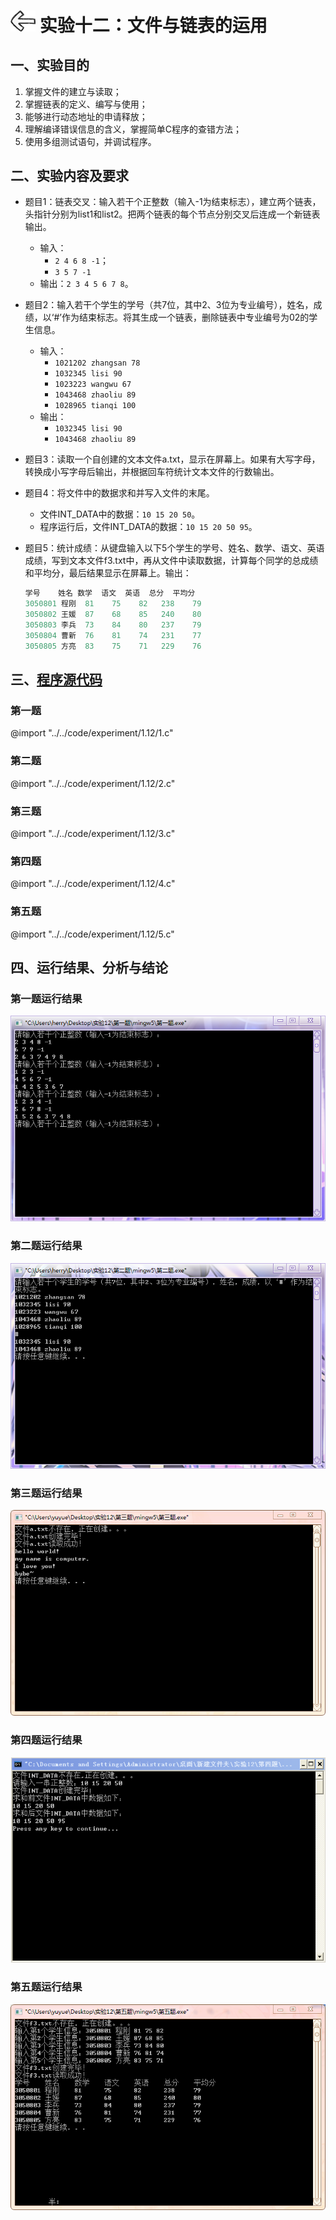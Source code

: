 # [<img style="width:40px;transform:rotate(180deg);" src="../../../assets/image/back.jpg"/>](../index.md) 实验十二：文件与链表的运用

## 一、实验目的

1. 掌握文件的建立与读取；
2. 掌握链表的定义、编写与使用；
3. 能够进行动态地址的申请释放；
4. 理解编译错误信息的含义，掌握简单C程序的查错方法；
5. 使用多组测试语句，并调试程序。

## 二、实验内容及要求

* 题目1：链表交叉：输入若干个正整数（输入-1为结束标志），建立两个链表，头指针分别为list1和list2。把两个链表的每个节点分别交叉后连成一个新链表输出。
  * 输入：
    * `2 4 6 8 -1`；
    * `3 5 7 -1`
  * 输出：`2 3 4 5 6 7 8`。
* 题目2：输入若干个学生的学号（共7位，其中2、3位为专业编号），姓名，成绩，以‘#’作为结束标志。将其生成一个链表，删除链表中专业编号为02的学生信息。
  * 输入：
    * `1021202 zhangsan 78`
    * `1032345 lisi 90`
    * `1023223 wangwu 67`
    * `1043468 zhaoliu 89`
    * `1028965 tianqi 100`
  * 输出：
    * `1032345 lisi 90`
    * `1043468 zhaoliu 89`
* 题目3：读取一个自创建的文本文件a.txt，显示在屏幕上。如果有大写字母，转换成小写字母后输出，并根据回车符统计文本文件的行数输出。
* 题目4：将文件中的数据求和并写入文件的末尾。
  * 文件INT_DATA中的数据：`10 15 20 50`。
  * 程序运行后，文件INT_DATA的数据：`10 15 20 50 95`。
* 题目5：统计成绩：从键盘输入以下5个学生的学号、姓名、数学、语文、英语成绩，写到文本文件f3.txt中，再从文件中读取数据，计算每个同学的总成绩和平均分，最后结果显示在屏幕上。输出：
  
    ```js
    学号    姓名 数学  语文  英语  总分  平均分
    3050801 程刚  81    75    82   238    79
    3050802 王媛  87    68    85   240    80
    3050803 李兵  73    84    80   237    79
    3050804 曹新  76    81    74   231    77
    3050805 方亮  83    75    71   229    76
    ```

## 三、[程序源代码](../../code/index.md)

### 第一题

@import "../../code/experiment/1.12/1.c"

### 第二题

@import "../../code/experiment/1.12/2.c"

### 第三题

@import "../../code/experiment/1.12/3.c"

### 第四题

@import "../../code/experiment/1.12/4.c"

### 第五题

@import "../../code/experiment/1.12/5.c"

## 四、运行结果、分析与结论

### 第一题运行结果

![1.12.1](../image/experiment/1.12.1.png)

### 第二题运行结果

![1.12.2](../image/experiment/1.12.2.png)

### 第三题运行结果

![1.12.3](../image/experiment/1.12.3.png)

### 第四题运行结果

![1.12.4](../image/experiment/1.12.4.png)

### 第五题运行结果

![1.12.5](../image/experiment/1.12.5.png)
